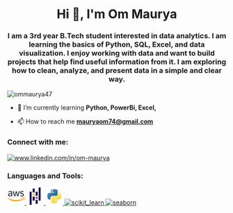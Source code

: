 <h1 align="center">Hi 👋, I'm Om Maurya</h1>
<h3 align="center">I am a 3rd year B.Tech student interested in data analytics. I am learning the basics of Python, SQL, Excel, and data visualization. I enjoy working with data and want to build projects that help find useful information from it. I am exploring how to clean, analyze, and present data in a simple and clear way.</h3>

<p align="left"> <img src="https://komarev.com/ghpvc/?username=ommaurya47&label=Profile%20views&color=0e75b6&style=flat" alt="ommaurya47" /> </p>

- 🌱 I’m currently learning **Python, PowerBi, Excel,**

- 📫 How to reach me **mauryaom74@gmail.com**

<h3 align="left">Connect with me:</h3>
<p align="left">
<a href="www.linkedin.com/in/ommaurya47" target="blank"><img align="center" src="https://raw.githubusercontent.com/rahuldkjain/github-profile-readme-generator/master/src/images/icons/Social/linked-in-alt.svg" alt="www.linkedin.com/in/om-maurya" height="30" width="40" /></a>
</p>

<h3 align="left">Languages and Tools:</h3>
<p align="left"> <a href="https://aws.amazon.com" target="_blank" rel="noreferrer"> <img src="https://raw.githubusercontent.com/devicons/devicon/master/icons/amazonwebservices/amazonwebservices-original-wordmark.svg" alt="aws" width="40" height="40"/> </a> <a href="https://pandas.pydata.org/" target="_blank" rel="noreferrer"> <img src="https://raw.githubusercontent.com/devicons/devicon/2ae2a900d2f041da66e950e4d48052658d850630/icons/pandas/pandas-original.svg" alt="pandas" width="40" height="40"/> </a> <a href="https://www.python.org" target="_blank" rel="noreferrer"> <img src="https://raw.githubusercontent.com/devicons/devicon/master/icons/python/python-original.svg" alt="python" width="40" height="40"/> </a> <a href="https://scikit-learn.org/" target="_blank" rel="noreferrer"> <img src="https://upload.wikimedia.org/wikipedia/commons/0/05/Scikit_learn_logo_small.svg" alt="scikit_learn" width="40" height="40"/> </a> <a href="https://seaborn.pydata.org/" target="_blank" rel="noreferrer"> <img src="https://seaborn.pydata.org/_images/logo-mark-lightbg.svg" alt="seaborn" width="40" height="40"/> </a> </p>
